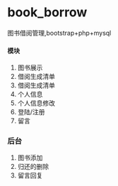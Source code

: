 # book_borrow
图书借阅管理,bootstrap+php+mysql
#### 模块
1. 图书展示
2. 借阅生成清单
3. 借阅生成清单
4. 个人信息
5. 个人信息修改
6. 登陆/注册
7. 留言
### 后台
1. 图书添加
2. 归还的删除
3. 留言回复

